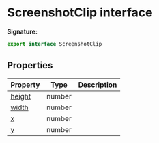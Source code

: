 # ScreenshotClip interface

**Signature:**

```typescript
export interface ScreenshotClip
```

## Properties

| Property                                       | Type   | Description |
| ---------------------------------------------- | ------ | ----------- |
| [height](./puppeteer.screenshotclip.height.md) | number |             |
| [width](./puppeteer.screenshotclip.width.md)   | number |             |
| [x](./puppeteer.screenshotclip.x.md)           | number |             |
| [y](./puppeteer.screenshotclip.y.md)           | number |             |

